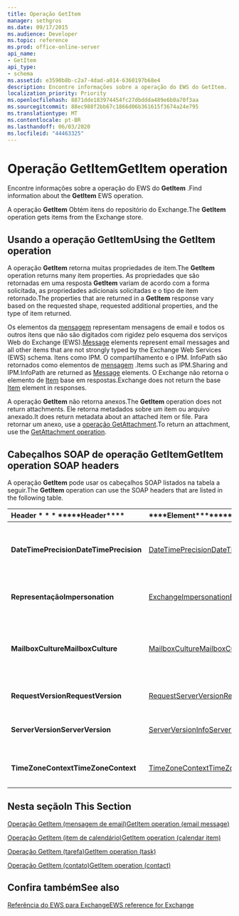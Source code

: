 ```yaml
---
title: Operação GetItem
manager: sethgros
ms.date: 09/17/2015
ms.audience: Developer
ms.topic: reference
ms.prod: office-online-server
api_name:
- GetItem
api_type:
- schema
ms.assetid: e3590b8b-c2a7-4dad-a014-6360197b68e4
description: Encontre informações sobre a operação do EWS do GetItem.
localization_priority: Priority
ms.openlocfilehash: 8871dde183974454fc27dbddda489e6b0a70f3aa
ms.sourcegitcommit: 88ec988f2bb67c1866d06b361615f3674a24e795
ms.translationtype: MT
ms.contentlocale: pt-BR
ms.lasthandoff: 06/03/2020
ms.locfileid: "44463325"
---
```

# <a name="getitem-operation"></a><span data-ttu-id="c1c39-103">Operação GetItem</span><span class="sxs-lookup"><span data-stu-id="c1c39-103">GetItem operation</span></span>

<span data-ttu-id="c1c39-104">Encontre informações sobre a operação do EWS do **GetItem** .</span><span class="sxs-lookup"><span data-stu-id="c1c39-104">Find information about the **GetItem** EWS operation.</span></span> 
  
<span data-ttu-id="c1c39-105">A operação **GetItem** Obtém itens do repositório do Exchange.</span><span class="sxs-lookup"><span data-stu-id="c1c39-105">The **GetItem** operation gets items from the Exchange store.</span></span> 
  
## <a name="using-the-getitem-operation"></a><span data-ttu-id="c1c39-106">Usando a operação GetItem</span><span class="sxs-lookup"><span data-stu-id="c1c39-106">Using the GetItem operation</span></span>

<span data-ttu-id="c1c39-107">A operação **GetItem** retorna muitas propriedades de item.</span><span class="sxs-lookup"><span data-stu-id="c1c39-107">The **GetItem** operation returns many item properties.</span></span> <span data-ttu-id="c1c39-108">As propriedades que são retornadas em uma resposta **GetItem** variam de acordo com a forma solicitada, as propriedades adicionais solicitadas e o tipo de item retornado.</span><span class="sxs-lookup"><span data-stu-id="c1c39-108">The properties that are returned in a **GetItem** response vary based on the requested shape, requested additional properties, and the type of item returned.</span></span> 
  
<span data-ttu-id="c1c39-109">Os elementos da [mensagem](message-ex15websvcsotherref.md) representam mensagens de email e todos os outros itens que não são digitados com rigidez pelo esquema dos serviços Web do Exchange (EWS).</span><span class="sxs-lookup"><span data-stu-id="c1c39-109">[Message](message-ex15websvcsotherref.md) elements represent email messages and all other items that are not strongly typed by the Exchange Web Services (EWS) schema.</span></span> <span data-ttu-id="c1c39-110">Itens como IPM. O compartilhamento e o IPM. InfoPath são retornados como elementos de [mensagem](message-ex15websvcsotherref.md) .</span><span class="sxs-lookup"><span data-stu-id="c1c39-110">Items such as IPM.Sharing and IPM.InfoPath are returned as [Message](message-ex15websvcsotherref.md) elements.</span></span> <span data-ttu-id="c1c39-111">O Exchange não retorna o elemento de [Item](item.md) base em respostas.</span><span class="sxs-lookup"><span data-stu-id="c1c39-111">Exchange does not return the base [Item](item.md) element in responses.</span></span> 
  
<span data-ttu-id="c1c39-112">A operação **GetItem** não retorna anexos.</span><span class="sxs-lookup"><span data-stu-id="c1c39-112">The **GetItem** operation does not return attachments.</span></span> <span data-ttu-id="c1c39-113">Ele retorna metadados sobre um item ou arquivo anexado.</span><span class="sxs-lookup"><span data-stu-id="c1c39-113">It does return metadata about an attached item or file.</span></span> <span data-ttu-id="c1c39-114">Para retornar um anexo, use a [operação GetAttachment](getattachment-operation.md).</span><span class="sxs-lookup"><span data-stu-id="c1c39-114">To return an attachment, use the [GetAttachment operation](getattachment-operation.md).</span></span>
  
## <a name="getitem-operation-soap-headers"></a><span data-ttu-id="c1c39-115">Cabeçalhos SOAP de operação GetItem</span><span class="sxs-lookup"><span data-stu-id="c1c39-115">GetItem operation SOAP headers</span></span>

<span data-ttu-id="c1c39-116">A operação **GetItem** pode usar os cabeçalhos SOAP listados na tabela a seguir.</span><span class="sxs-lookup"><span data-stu-id="c1c39-116">The **GetItem** operation can use the SOAP headers that are listed in the following table.</span></span> 
  
|<span data-ttu-id="c1c39-117">Header \* \* \* \*</span><span class="sxs-lookup"><span data-stu-id="c1c39-117">\*\*\*\*Header\*\*\*\*</span></span>|<span data-ttu-id="c1c39-118">\*\*\*\*Element\*\*\*\*</span><span class="sxs-lookup"><span data-stu-id="c1c39-118">\*\*\*\*Element\*\*\*\*</span></span>|<span data-ttu-id="c1c39-119">\*\*\*\*Descrição\*\*\*\*</span><span class="sxs-lookup"><span data-stu-id="c1c39-119">\*\*\*\*Description\*\*\*\*</span></span>|
|:-----|:-----|:-----|
|<span data-ttu-id="c1c39-120">**DateTimePrecision**</span><span class="sxs-lookup"><span data-stu-id="c1c39-120">**DateTimePrecision**</span></span> <br/> |[<span data-ttu-id="c1c39-121">DateTimePrecision</span><span class="sxs-lookup"><span data-stu-id="c1c39-121">DateTimePrecision</span></span>](datetimeprecision.md) <br/> |<span data-ttu-id="c1c39-122">Especifica a resolução de valores de data/hora em respostas do servidor, em segundos ou em milissegundos.</span><span class="sxs-lookup"><span data-stu-id="c1c39-122">Specifies the resolution of data/time values in responses from the server, either in seconds or in milliseconds.</span></span>  <br/> |
|<span data-ttu-id="c1c39-123">**Representação**</span><span class="sxs-lookup"><span data-stu-id="c1c39-123">**Impersonation**</span></span> <br/> |[<span data-ttu-id="c1c39-124">ExchangeImpersonation</span><span class="sxs-lookup"><span data-stu-id="c1c39-124">ExchangeImpersonation</span></span>](exchangeimpersonation.md) <br/> |<span data-ttu-id="c1c39-125">Identifica o usuário que o aplicativo cliente está representando.</span><span class="sxs-lookup"><span data-stu-id="c1c39-125">Identifies the user whom the client application is impersonating.</span></span>  <br/> |
|<span data-ttu-id="c1c39-126">**MailboxCulture**</span><span class="sxs-lookup"><span data-stu-id="c1c39-126">**MailboxCulture**</span></span> <br/> |[<span data-ttu-id="c1c39-127">MailboxCulture</span><span class="sxs-lookup"><span data-stu-id="c1c39-127">MailboxCulture</span></span>](mailboxculture.md) <br/> |<span data-ttu-id="c1c39-128">Identifica a cultura, conforme definido na RFC 3066, "marcas de identificação de idiomas", a ser usado para acessar a caixa de correio.</span><span class="sxs-lookup"><span data-stu-id="c1c39-128">Identifies the culture, as defined in RFC 3066, "Tags for the Identification of Languages", to be used to access the mailbox.</span></span>  <br/> |
|<span data-ttu-id="c1c39-129">**RequestVersion**</span><span class="sxs-lookup"><span data-stu-id="c1c39-129">**RequestVersion**</span></span> <br/> |[<span data-ttu-id="c1c39-130">RequestServerVersion</span><span class="sxs-lookup"><span data-stu-id="c1c39-130">RequestServerVersion</span></span>](requestserverversion.md) <br/> |<span data-ttu-id="c1c39-131">Identifica a versão do esquema para a solicitação de operação.</span><span class="sxs-lookup"><span data-stu-id="c1c39-131">Identifies the schema version for the operation request.</span></span>  <br/> |
|<span data-ttu-id="c1c39-132">**ServerVersion**</span><span class="sxs-lookup"><span data-stu-id="c1c39-132">**ServerVersion**</span></span> <br/> |[<span data-ttu-id="c1c39-133">ServerVersionInfo</span><span class="sxs-lookup"><span data-stu-id="c1c39-133">ServerVersionInfo</span></span>](serverversioninfo.md) <br/> |<span data-ttu-id="c1c39-134">Identifica a versão do servidor que respondeu à solicitação.</span><span class="sxs-lookup"><span data-stu-id="c1c39-134">Identifies the version of the server that responded to the request.</span></span>  <br/> |
|<span data-ttu-id="c1c39-135">**TimeZoneContext**</span><span class="sxs-lookup"><span data-stu-id="c1c39-135">**TimeZoneContext**</span></span> <br/> |[<span data-ttu-id="c1c39-136">TimeZoneContext</span><span class="sxs-lookup"><span data-stu-id="c1c39-136">TimeZoneContext</span></span>](timezonecontext.md) <br/> |<span data-ttu-id="c1c39-137">Identifica o fuso horário a ser usado para todas as respostas do servidor.</span><span class="sxs-lookup"><span data-stu-id="c1c39-137">Identifies the time zone to be used for all responses from the server.</span></span>  <br/> |
   
## <a name="in-this-section"></a><span data-ttu-id="c1c39-138">Nesta seção</span><span class="sxs-lookup"><span data-stu-id="c1c39-138">In This Section</span></span>

[<span data-ttu-id="c1c39-139">Operação GetItem (mensagem de email)</span><span class="sxs-lookup"><span data-stu-id="c1c39-139">GetItem operation (email message)</span></span>](getitem-operation-email-message.md)
  
[<span data-ttu-id="c1c39-140">Operação GetItem (item de calendário)</span><span class="sxs-lookup"><span data-stu-id="c1c39-140">GetItem operation (calendar item)</span></span>](getitem-operation-calendar-item.md)
  
[<span data-ttu-id="c1c39-141">Operação GetItem (tarefa)</span><span class="sxs-lookup"><span data-stu-id="c1c39-141">GetItem operation (task)</span></span>](getitem-operation-task.md)
  
[<span data-ttu-id="c1c39-142">Operação GetItem (contato)</span><span class="sxs-lookup"><span data-stu-id="c1c39-142">GetItem operation (contact)</span></span>](getitem-operation-contact.md)
  
## <a name="see-also"></a><span data-ttu-id="c1c39-143">Confira também</span><span class="sxs-lookup"><span data-stu-id="c1c39-143">See also</span></span>



[<span data-ttu-id="c1c39-144">Referência do EWS para Exchange</span><span class="sxs-lookup"><span data-stu-id="c1c39-144">EWS reference for Exchange</span></span>](ews-reference-for-exchange.md)

